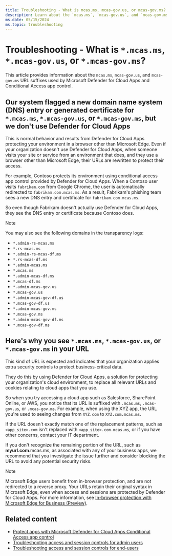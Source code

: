 ```yaml
---
title: Troubleshooting - What is mcas.ms, mcas-gov.us, or mcas-gov.ms? | Microsoft Defender for Cloud Apps
description: Learn about the `mcas.ms`, `mcas-gov.us`, and `mcas-gov.ms` URL suffixes used by Microsoft Defender for Cloud Apps and Conditional Access app control.
ms.date: 05/15/2024
ms.topic: troubleshooting
---
```


# Troubleshooting - What is `*.mcas.ms`, `*.mcas-gov.us`, or `*.mcas-gov.ms`?



This article provides information about the `mcas.ms`, `mcas-gov.us`, and `mcas-gov.ms` URL suffixes used by Microsoft Defender for Cloud Apps and Conditional Access app control.

## Our system flagged a new domain name system (DNS) entry or generated certificate for `*.mcas.ms`, `*.mcas-gov.us`, or `*.mcas-gov.ms`, but we don't use Defender for Cloud Apps

This is normal behavior and results from Defender for Cloud Apps protecting your environment in a browser other than Microsoft Edge. Even if your organization doesn't use Defender for Cloud Apps, when someone visits your site or service from an environment that does, and they use a browser other than Microsoft Edge, their URLs are rewritten to protect their access.

For example, Contoso protects its environment using conditional access app control provided by Defender for Cloud Apps. When a Contoso user visits `fabrikam.com` from Google Chrome, the user is automatically redirected to `fabrikam.com.mcas.ms`. As a result, Fabrikam's phishing team sees a new DNS entry and certificate for `fabrikam.com.mcas.ms`.

So even though Fabrikam doesn't actually use Defender for Cloud Apps, they see the DNS entry or certificate because Contoso does.

> [!NOTE]
> You may also see the following domains in the transparency logs:
>
> - `*.admin-rs-mcas.ms`
> - `*.rs-mcas.ms`
> - `*.admin-rs-mcas-df.ms`
> - `*.rs-mcas-df.ms`
> - `*.admin-mcas.ms`
> - `*.mcas.ms`
> - `*.admin-mcas-df.ms`
> - `*.mcas-df.ms`
> - `*.admin-mcas-gov.us`
> - `*.mcas-gov.us`
> - `*.admin-mcas-gov-df.us`
> - `*.mcas-gov-df.us`
> - `*.admin-mcas-gov.ms`
> - `*.mcas-gov.ms`
> - `*.admin-mcas-gov-df.ms`
> - `*.mcas-gov-df.ms`

## Here's why you see `*.mcas.ms`, `*.mcas-gov.us`, or `*.mcas-gov.ms` in your URL

This kind of URL is expected and indicates that your organization applies extra security controls to protect business-critical data.

They do this by using Defender for Cloud Apps, a solution for protecting your organization's cloud environment, to replace all relevant URLs and cookies relating to cloud apps that you use.

So when you try accessing a cloud app such as Salesforce, SharePoint Online, or AWS, you notice that its URL is suffixed with `.mcas.ms`, `.mcas-gov.us`, or `.mcas-gov.ms`. For example, when using the XYZ app, the URL you're used to seeing changes from `XYZ.com` to `XYZ.com.mcas.ms`.

If the URL doesn't exactly match one of the replacement patterns, such as `<app_site>.com` isn't replaced with `<app_site>.com.mcas.ms`, or if you have other concerns, contact your IT department.

If you don't recognize the remaining portion of the URL, such as **myurl.com**.mcas.ms, as associated with any of your business apps, we recommend that you investigate the issue further and consider blocking the URL to avoid any potential security risks.

> [!NOTE]
> Microsoft Edge users benefit from in-browser protection, and are not redirected to a reverse proxy. Your URLs retain their original syntax in Microsoft Edge, even when access and sessions are protected by Defender for Cloud Apps. For more information, see [In-browser protection with Microsoft Edge for Business (Preview)](in-browser-protection.md).

## Related content

- [Protect apps with Microsoft Defender for Cloud Apps Conditional Access app control](proxy-intro-aad.md)
- [Troubleshooting access and session controls for admin users](troubleshooting-proxy.md)
- [Troubleshooting access and session controls for end-users](troubleshooting-proxy-end-users.md)